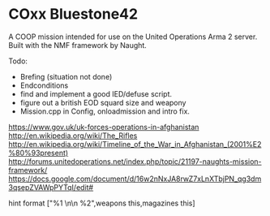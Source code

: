 COxx Bluestone42
================================

A COOP mission intended for use on the United Operations Arma 2 server.
Built with the NMF framework by Naught.

Todo:
* Brefing (situation not done)
* Endconditions
* find and implement a good IED/defuse script.
* figure out a british EOD squard size and weapony
* Mission.cpp in Config, onloadmission and intro fix.

https://www.gov.uk/uk-forces-operations-in-afghanistan
http://en.wikipedia.org/wiki/The_Rifles
http://en.wikipedia.org/wiki/Timeline_of_the_War_in_Afghanistan_(2001%E2%80%93present)
http://forums.unitedoperations.net/index.php/topic/21197-naughts-mission-framework/
https://docs.google.com/document/d/16w2nNxJA8rwZ7xLnXTbjPN_qg3dm3qsepZVAWpPYTqI/edit#

hint format ["%1 \n\n %2",weapons this,magazines this]
